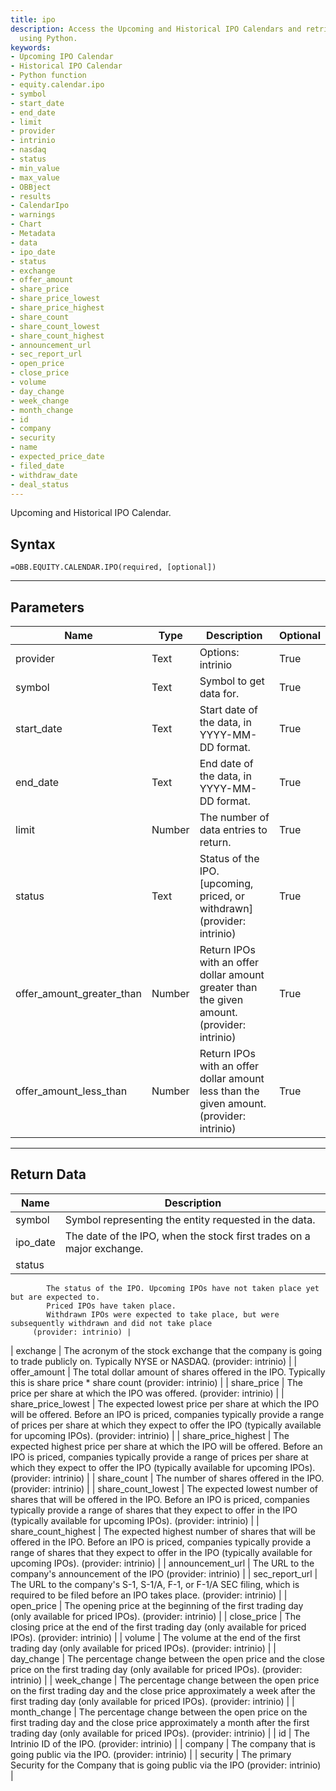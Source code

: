 ```yaml
---
title: ipo
description: Access the Upcoming and Historical IPO Calendars and retrieve IPO information
  using Python.
keywords: 
- Upcoming IPO Calendar
- Historical IPO Calendar
- Python function
- equity.calendar.ipo
- symbol
- start_date
- end_date
- limit
- provider
- intrinio
- nasdaq
- status
- min_value
- max_value
- OBBject
- results
- CalendarIpo
- warnings
- Chart
- Metadata
- data
- ipo_date
- status
- exchange
- offer_amount
- share_price
- share_price_lowest
- share_price_highest
- share_count
- share_count_lowest
- share_count_highest
- announcement_url
- sec_report_url
- open_price
- close_price
- volume
- day_change
- week_change
- month_change
- id
- company
- security
- name
- expected_price_date
- filed_date
- withdraw_date
- deal_status
---
```


<!-- markdownlint-disable MD041 -->

Upcoming and Historical IPO Calendar.

## Syntax

```excel wordwrap
=OBB.EQUITY.CALENDAR.IPO(required, [optional])
```

---

## Parameters

| Name | Type | Description | Optional |
| ---- | ---- | ----------- | -------- |
| provider | Text | Options: intrinio | True |
| symbol | Text | Symbol to get data for. | True |
| start_date | Text | Start date of the data, in YYYY-MM-DD format. | True |
| end_date | Text | End date of the data, in YYYY-MM-DD format. | True |
| limit | Number | The number of data entries to return. | True |
| status | Text | Status of the IPO. [upcoming, priced, or withdrawn] (provider: intrinio) | True |
| offer_amount_greater_than | Number | Return IPOs with an offer dollar amount greater than the given amount. (provider: intrinio) | True |
| offer_amount_less_than | Number | Return IPOs with an offer dollar amount less than the given amount. (provider: intrinio) | True |

---

## Return Data

| Name | Description |
| ---- | ----------- |
| symbol | Symbol representing the entity requested in the data.  |
| ipo_date | The date of the IPO, when the stock first trades on a major exchange.  |
| status | 
            The status of the IPO. Upcoming IPOs have not taken place yet but are expected to.
            Priced IPOs have taken place.
            Withdrawn IPOs were expected to take place, but were subsequently withdrawn and did not take place
         (provider: intrinio) |
| exchange | 
            The acronym of the stock exchange that the company is going to trade publicly on.
            Typically NYSE or NASDAQ.
         (provider: intrinio) |
| offer_amount | The total dollar amount of shares offered in the IPO. Typically this is share price * share count (provider: intrinio) |
| share_price | The price per share at which the IPO was offered. (provider: intrinio) |
| share_price_lowest | 
            The expected lowest price per share at which the IPO will be offered.
            Before an IPO is priced, companies typically provide a range of prices per share at which
            they expect to offer the IPO (typically available for upcoming IPOs).
         (provider: intrinio) |
| share_price_highest | 
            The expected highest price per share at which the IPO will be offered.
            Before an IPO is priced, companies typically provide a range of prices per share at which
            they expect to offer the IPO (typically available for upcoming IPOs).
         (provider: intrinio) |
| share_count | The number of shares offered in the IPO. (provider: intrinio) |
| share_count_lowest | 
            The expected lowest number of shares that will be offered in the IPO. Before an IPO is priced,
            companies typically provide a range of shares that they expect to offer in the IPO
            (typically available for upcoming IPOs).
         (provider: intrinio) |
| share_count_highest | 
            The expected highest number of shares that will be offered in the IPO. Before an IPO is priced,
            companies typically provide a range of shares that they expect to offer in the IPO
            (typically available for upcoming IPOs).
         (provider: intrinio) |
| announcement_url | The URL to the company's announcement of the IPO (provider: intrinio) |
| sec_report_url | 
            The URL to the company's S-1, S-1/A, F-1, or F-1/A SEC filing,
            which is required to be filed before an IPO takes place.
         (provider: intrinio) |
| open_price | The opening price at the beginning of the first trading day (only available for priced IPOs). (provider: intrinio) |
| close_price | The closing price at the end of the first trading day (only available for priced IPOs). (provider: intrinio) |
| volume | The volume at the end of the first trading day (only available for priced IPOs). (provider: intrinio) |
| day_change | 
            The percentage change between the open price and the close price on the first trading day
            (only available for priced IPOs).
         (provider: intrinio) |
| week_change | 
            The percentage change between the open price on the first trading day and the close price approximately
            a week after the first trading day (only available for priced IPOs).
         (provider: intrinio) |
| month_change | 
            The percentage change between the open price on the first trading day and the close price approximately
            a month after the first trading day (only available for priced IPOs).
         (provider: intrinio) |
| id | The Intrinio ID of the IPO. (provider: intrinio) |
| company | The company that is going public via the IPO. (provider: intrinio) |
| security | The primary Security for the Company that is going public via the IPO (provider: intrinio) |
